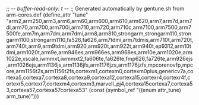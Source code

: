 ;; -*- buffer-read-only: t -*-
;; Generated automatically by gentune.sh from arm-cores.def
(define_attr "tune"
	"arm2,arm250,arm3,arm6,arm60,arm600,arm610,arm620,arm7,arm7d,arm7di,arm70,arm700,arm700i,arm710,arm720,arm710c,arm7100,arm7500,arm7500fe,arm7m,arm7dm,arm7dmi,arm8,arm810,strongarm,strongarm110,strongarm1100,strongarm1110,fa526,fa626,arm7tdmi,arm7tdmis,arm710t,arm720t,arm740t,arm9,arm9tdmi,arm920,arm920t,arm922t,arm940t,ep9312,arm10tdmi,arm1020t,arm9e,arm946es,arm966es,arm968es,arm10e,arm1020e,arm1022e,xscale,iwmmxt,iwmmxt2,fa606te,fa626te,fmp626,fa726te,arm926ejs,arm1026ejs,arm1136js,arm1136jfs,arm1176jzs,arm1176jzfs,mpcorenovfp,mpcore,arm1156t2s,arm1156t2fs,cortexm1,cortexm0,cortexm0plus,genericv7a,cortexa5,cortexa7,cortexa8,cortexa9,cortexa12,cortexa15,cortexr4,cortexr4f,cortexr5,cortexr7,cortexm4,cortexm3,marvell_pj4,cortexa15cortexa7,cortexa53,cortexa57,cortexa57cortexa53"
	(const (symbol_ref "((enum attr_tune) arm_tune)")))
